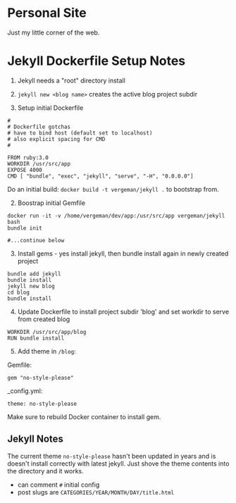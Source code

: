 # Personal Site

Just my little corner of the web.


# Jekyll Dockerfile Setup Notes

1. Jekyll needs a "root" directory install
2. `jekyll new <blog name>` creates the active blog project subdir


1. Setup initial Dockerfile

```
#
# Dockerfile gotchas
# have to bind host (default set to localhost)
# also explicit spacing for CMD
#

FROM ruby:3.0
WORKDIR /usr/src/app
EXPOSE 4000
CMD [ "bundle", "exec", "jekyll", "serve", "-H", "0.0.0.0"]

```

Do an initial build: `docker build -t vergeman/jekyll .` to bootstrap from.


2. Boostrap initial Gemfile

```
docker run -it -v /home/vergeman/dev/app:/usr/src/app vergeman/jekyll bash
bundle init

#...continue below

```

3. Install gems - yes install jekyll, then bundle install again in newly created project

```
bundle add jekyll
bundle install
jekyll new blog
cd blog
bundle install
```

4. Update Dockerfile to install project subdir 'blog' and set workdir to serve from created blog

```
WORKDIR /usr/src/app/blog
RUN bundle install
```

5. Add theme in `/blog`:

Gemfile:
```
gem "no-style-please"

```
_config.yml:
```
theme: no-style-please
```

Make sure to rebuild Docker container to install gem.

## Jekyll Notes

The current theme `no-style-please` hasn't been updated in years and is doesn't
install correctly with latest jekyll. Just shove the theme contents into the
directory and it works.

* can comment `#` initial config
* post slugs are `CATEGORIES/YEAR/MONTH/DAY/title.html`
